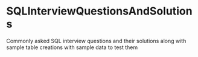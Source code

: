 # SQLInterviewQuestionsAndSolutions
Commonly asked SQL interview questions and their solutions along with sample table creations with sample data to test them
